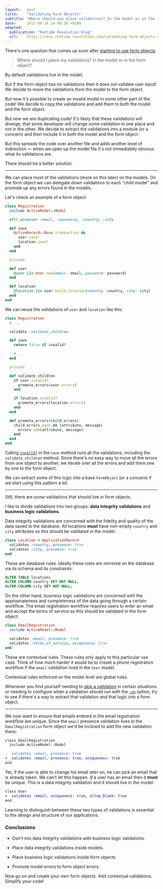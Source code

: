 ```yaml
---
layout:   post
title:    "Validating Form Objects"
subtitle: "Where should you place validations? In the model or in the form object?"
date:     2017-09-14 14:48:36 +0100
adapted:
  publication: "Runtime Revolution blog"
  url:    https://revs.runtime-revolution.com/validating-form-objects-8058fefc7b89
---
```

There's one question that comes up soon after [starting to use form objects]:

> Where should I place my validations? In the model or in the form object?

By default validations live in the model.

But if the form object has no validations then it does not validate user input!
We decide to move the validations from the model to the form object.

But now it's possible to create an invalid model in some other part of the code!
We decide to copy the validations and add them to both the model and the form object.

But now we are duplicating code! It's likely that these validations will diverge,
that some developer will change some validation in one place and not in the other.
We decide to extract the validations into a module (or a concern) and then include it in both the model and the form object.

But this spreads the code over another file and adds another level of indirection —
when we open up the model file it's not immediately obvious what its validations are.

There should be a better solution.

---

We can place *most* of the validations (more on this later) on the models.
On the form object we can delegate *down* validations to each "child model" and
promote *up* any errors found in the models.

Let's check an example of a form object:

```ruby
class Registration
  include ActiveModel::Model

  attr_accessor :email, :password, :country, :city

  def save
    ActiveRecord::Base.transaction do
      user.save!
      location.save!
    end
  end

  private

  def user
    @user ||= User.new(email: email, password: password)
  end

  def location
    @location ||= user.build_location(country: country, city: city)
  end
end
```

We can reuse the validations of `user` and `location` like this:

```ruby
class Registration
  # ...

  validate :validate_children

  def save
    return false if invalid?

    # ...
  end

  private

  def validate_children
    if user.invalid?
      promote_errors(user.errors)
    end

    if location.invalid?
      promote_errors(location.errors)
    end
  end

  def promote_errors(child_errors)
    child_errors.each do |attribute, message|
      errors.add(attribute, message)
    end
  end
end
```

Calling [`invalid?`] in the `save` method runs all the validations, including the `validate_children` method.
Since there's no easy way to move all the errors from one object to another,
we iterate over all the errors and add them one by one to the form object.

We can extract some of this logic into a base `FormObject` (or a concern) if we
start using this pattern a lot.

---

Still, there are *some* validations that should live in form objects.

I like to divide validations into two groups: **data integrity validations** and **business logic validations**.

Data integrity validations are concerned with the fidelity and quality of the data saved to the database.
All locations **must** have non-empty `country` and `city` attributes so this should be validated in the model:

```ruby
class Location < ApplicationRecord
  validates :country, presence: true
  validates :city, presence: true
end
```

These are database rules. Ideally these rules are mirrored on the database via its schema and its constraints:

```sql
ALTER TABLE locations
ALTER COLUMN country SET NOT NULL,
ALTER COLUMN city SET NOT NULL;
```

On the other hand, business logic validations are concerned with the
appropriateness and completeness of the data going through a certain workflow.
The email registration workflow requires users to enter an email and accept the
terms of service so this should be validated in the form object:

```ruby
class EmailRegistration
  include ActiveModel::Model

  validates :email, presence: true
  validates :terms_of_service, acceptance: true
end
```

These are contextual rules. These rules only apply to this particular use case.
Think of how much harder it would be to create a phone registration workflow
if the `email` validation lived in the `User` model.

Contextual rules enforced on the model level are global rules.

Whenever you find yourself needing to [skip a validation] in certain situations
or needing to configure when a validation should run with the [`:on`] option,
try to see if there's a way to extract that validation and that logic into a form object.

---

We now want to ensure that emails entered in the email registration workflow are unique.
Since the `email` presence validation lives in the `EmailRegistration` form object
we'd be inclined to add the new validation there:

```diff
class EmailRegistration
  include ActiveModel::Model

-  validates :email, presence: true
+  validates :email, presence: true, uniqueness: true
end
```

Yet, if the user is able to change his email later on, he can pick an email that is already taken.
We can't let this happen. *If* a user has an email then it **must** be unique.
This is a data integrity validation and it should live in the model:

```diff
class User
+  validates :email, uniqueness: true, allow_blank: true
end
```

Learning to distinguish between these two types of validations is essential to the design and structure of our applications.

### Conclusions

* Don't mix data integrity validations with business logic validations.

* Place data integrity validations inside models.

* Place business logic validations inside form objects.

* Promote model errors to form object errors.

Now go on and create your own form objects.
Add contextual validations.
Simplify your code!


[starting to use form objects]: 2017-04-20-saving-multiple-models-with-form-objects-and-transactions.md
[`invalid?`]: https://api.rubyonrails.org/classes/ActiveModel/Validations.html#method-i-invalid-3F
[skip a validation]: https://stackoverflow.com/questions/8881712/skip-certain-validation-method-in-model
[`:on`]: https://guides.rubyonrails.org/active_record_validations.html#on
